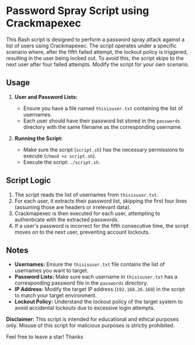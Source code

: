 # Password Spray Script using Crackmapexec

This Bash script is designed to perform a password spray attack against a list of users using Crackmapexec. The script operates under a specific scenario where, after the fifth failed attempt, the lockout policy is triggered, resulting in the user being locked out. To avoid this, the script skips to the next user after four failed attempts. Modify the script for your own scenario.

## Usage

1. **User and Password Lists:**
   - Ensure you have a file named `thisisuser.txt` containing the list of usernames.
   - Each user should have their password list stored in the `passwords` directory with the same filename as the corresponding username.

2. **Running the Script:**
   - Make sure the script (`script.sh`) has the necessary permissions to execute (`chmod +x script.sh`).
   - Execute the script: `./script.sh`.

## Script Logic

1. The script reads the list of usernames from `thisisuser.txt`.
2. For each user, it extracts their password list, skipping the first four lines (assuming those are headers or irrelevant data).
3. Crackmapexec is then executed for each user, attempting to authenticate with the extracted passwords.
4. If a user's password is incorrect for the fifth consecutive time, the script moves on to the next user, preventing account lockouts.

## Notes

- **Usernames:** Ensure the `thisisuser.txt` file contains the list of usernames you want to target.
- **Password Lists:** Make sure each username in `thisisuser.txt` has a corresponding password file in the `passwords` directory.
- **IP Address:** Modify the target IP address (`192.168.26.160`) in the script to match your target environment.
- **Lockout Policy:** Understand the lockout policy of the target system to avoid accidental lockouts due to excessive login attempts.

**Disclaimer:** This script is intended for educational and ethical purposes only. Misuse of this script for malicious purposes is strictly prohibited.

Feel free to leave a star! Thanks
